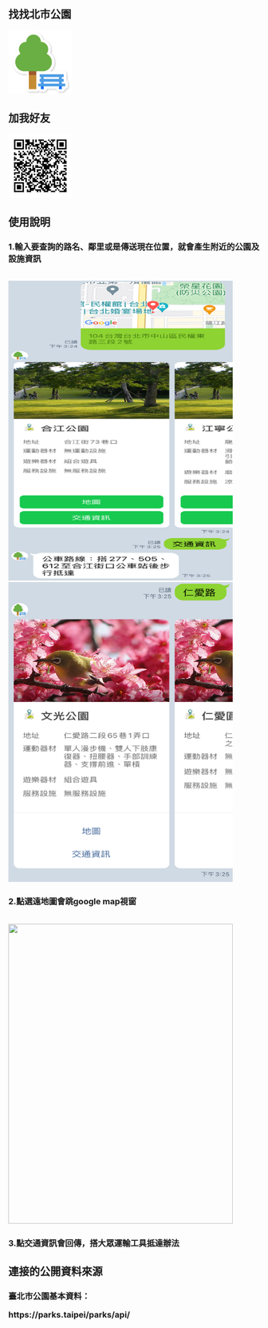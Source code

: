 <h2>找找北市公園</h2>

<img src="/images/icon.png" alt="" style="width:128px;height:128px;">
<h2>加我好友</h2>

<img src="/images/qrcode.png" alt="" style="width:128px;height:128px;">
<h2>使用說明</h2>

<h3>1.輸入要查詢的路名、鄰里或是傳送現在位置，就會產生附近的公園及設施資訊</h3>
<br>
<img src="/images/LINE_capture_locatic.JPG" alt=""  width="450px" height="600px">
<img src="/images/LINE_capture_street.JPG" alt=""  width="450px" height="600px">
<h3>2.點選遠地圖會跳google map視窗</h3>
<br>
<img src="/images/IMG_0379.PNG" alt=""  width="450px" height="600px">
<h3>3.點交通資訊會回傳，搭大眾運輸工具抵達辦法</h3>

<h2>連接的公開資料來源</h2>
<h3><p>臺北市公園基本資料：</p>https://parks.taipei/parks/api/</h3>
